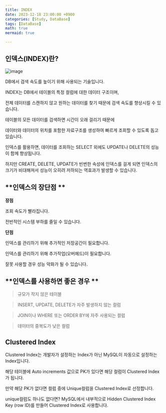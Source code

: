 ```yaml
---
title: INDEX
date: 2023-12-18 23:00:00 +0900
categories: [Study, DataBase]
tags: [DataBase]
math: true
mermaid: true

---
```



## **인덱스(INDEX)란?**

![image](https://github.com/ararp1006/Algorithm/assets/130068083/c7bf170e-26d3-4992-9fb4-928d3ede7597)


DB에서 검색 속도를 높이기 위해 사용되는 기술입니다.

INDEX는 DB에서 테이블의 특정 컬럼에 대한 데이터 구조이며,

전체 데이터를 스캔하지 않고 원하는 데이터를 찾기 때문에 검색 속도를 향상시킬 수 있습니다.

테이블의 모든 데이터를 검색하면 시간이 오래 걸리기 때문에

데이터와 데이터의 위치를 포함한 자료구조를 생성하여 빠르게 조회할 수 있도록 돕고 있습니다.

인덱스를 활용하면, 데이터를 조회하는 SELECT 외에도 UPDATE나 DELETE의 성능이 함께 향상됩니다.

하지만 CREATE, DELETE, UPDATE가 빈번한 속성에 인덱스를 걸게 되면 인덱스의 크기가 비대해져서 성능이 오히려 저하되는 역효과가 발생할 수 있습니다.


## **인덱스의 장단점 **

**장점**

조회 속도가 빨라집니다.

전반적인 시스템 부하를 줄일 수 있습니다.

**단점**

인덱스를 관리하기 위해 추가적인 저장공간이 필요합니다.

인덱스를 관리하기 위해 추가작업(오버헤드)이 필요합니다.

잘못 사용할 경우 성능 악화가 될 수 있습니다.


## **인덱스를 사용하면 좋은 경우 **

> 규모가 작지 않은 테이블

> INSERT, UPDATE, DELETE가 자주 발생하지 않는 컬럼

> JOIN이나 WHERE 또는 ORDER BY에 자주 사용되는 컬럼

> 데이터의 중복도가 낮은 컬럼


## **Clustered Index**

Clustered Index는 개발자가 설정하는 Index가 아닌 MySQL이 자동으로 설정하는 Index입니다.

해당 테이블에 Auto increments 값으로 PK가 있다면 해당 컬럼이 Clustered Index가 됩니다.

만약 해당 PK가 없다면 컬럼 중에 Unique컬럼을 Clustered Index로 선정합니다.

unique컬럼도 하나도 없다면? MySQL에서 내부적으로 Hidden Clustered Index Key (row ID)를 만들어 Clustered Index로 사용합니다.